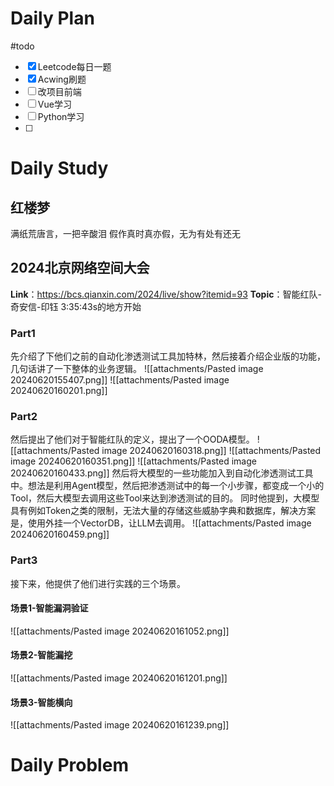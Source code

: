 # Daily Plan
#todo
- [x] Leetcode每日一题
- [x] Acwing刷题
- [ ] 改项目前端
- [ ] Vue学习
- [ ] Python学习
- [ ] 
# Daily Study
## 红楼梦
满纸荒唐言，一把辛酸泪
假作真时真亦假，无为有处有还无
## 2024北京网络空间大会
**Link**：https://bcs.qianxin.com/2024/live/show?itemid=93
**Topic**：智能红队-奇安信-印钰
3:35:43s的地方开始
### Part1
先介绍了下他们之前的自动化渗透测试工具加特林，然后接着介绍企业版的功能，几句话讲了一下整体的业务逻辑。
![[attachments/Pasted image 20240620155407.png]]
![[attachments/Pasted image 20240620160201.png]]
### Part2
然后提出了他们对于智能红队的定义，提出了一个OODA模型。
![[attachments/Pasted image 20240620160318.png]]
![[attachments/Pasted image 20240620160351.png]]
![[attachments/Pasted image 20240620160433.png]]
然后将大模型的一些功能加入到自动化渗透测试工具中。想法是利用Agent模型，然后把渗透测试中的每一个小步骤，都变成一个小的Tool，然后大模型去调用这些Tool来达到渗透测试的目的。
同时他提到，大模型具有例如Token之类的限制，无法大量的存储这些威胁字典和数据库，解决方案是，使用外挂一个VectorDB，让LLM去调用。
![[attachments/Pasted image 20240620160459.png]]
### Part3
接下来，他提供了他们进行实践的三个场景。
#### 场景1-智能漏洞验证
![[attachments/Pasted image 20240620161052.png]]
#### 场景2-智能漏挖
![[attachments/Pasted image 20240620161201.png]]
#### 场景3-智能横向
![[attachments/Pasted image 20240620161239.png]]
# Daily Problem